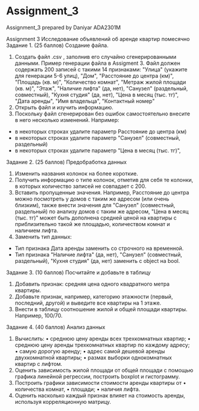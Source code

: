 # Assignment_3
Assignment_3 prepared by Daniyar ADA2301M 

Assignment 3
Исследование объявлений об аренде квартир помесячно
Задание 1. (25 баллов) Создание файла.
1.	Создать файл .csv  , заполнив его случайно сгенерированными данными. Пример генерации файла в Assigment 3.
Файл должен содержать 200 записей с такими 14 признаками:
"Улица" (укажите для генерации 5-6 улиц),
"Дом",
"Расстояние до центра (км)",
"Площадь (кв. м)",
"Количество комнат",
"Метраж жилой площади (кв. м)",
"Этаж",
"Наличие лифта" (да, нет),
"Санузел" (раздельный, совместный),
"Кухня студия" (да, нет),
"Цена в месяц (тыс. тг)",
"Дата аренды",
"Имя владельца",
"Контактный номер"
2.	Открыть файл и изучить информацию.
3.	Поскольку файл сгенерирован без ошибок самостоятельно внесите в него несколько изменений.
Например:
- в некоторых строках удалите параметр Расстояние до центра (км)
- в некоторых строках удалите параметр "Санузел" (совместный, раздельный)
- в некоторых строках удалите параметр "Цена в месяц (тыс. тг)",

Задание 2. (25 баллов) Предобработка данных
1.	Изменить названия колонок на более короткие.
2.	Получить информацию о типе колонок, отметив для себя те колонки, в которых количество записей не совпадает с 200.
3.	Вставить пропущенные значения. Например, Расстояние до центра можно посмотреть у домов с таким же адресом (или очень близким), также внести значения для "Санузел" (совместный, раздельный) по анализу домов с таким же адресом, "Цена в месяц (тыс. тг)" может быть дополнена средней ценой на квартиры с приблизительно такой же площадью, количеством комнат и наличием лифта.
4.	Заменить тип данных:
- Тип признака Дата аренды заменить со строчного на временной.
- Тип признака "Наличие лифта" (да, нет), "Санузел" (совместный, раздельный), "Кухня студия" (да, нет) заменить с object на bool.

Задание 3. (10 баллов) Посчитайте и добавьте в таблицу

1.	Добавить признак: средняя цена одного квадратного метра квартиры.
2.	Добавьте признак, например, категорию этажности (первый, последний, другой) и выведите все квартиры на 1 этаже.
3.	Внести в таблицу соотношение жилой и общей площади квартиры. Например, 100/70.

 Задание 4. (40 баллов) Анализ данных
1.	Вычислить:
•	среднюю цену аренды всех трехкомнатных квартир;
•	среднюю цену аренды трехкомнатных квартир по каждому адресу;
•	самую дорогую аренду;
•	адрес самой дешевой аренды двухкомнатной квартиры;
•	размах выборки однокомнатных квартир с лифтом.
2.	Оценить зависимость жилой площади от общей площади с помощью графика линейной регрессии, построить boxplot и гистограмму.
3.	Построить графики зависимости стоимости аренды квартиры от 
•	количества комнат, 
•	площади; 
•	наличия лифта.
4.	Оценить насколько каждый признак влияет на стоимость аренды, используя корреляционную матрицу.

